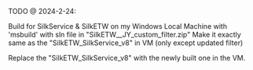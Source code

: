 TODO @ 2024-2-24: 

Build for SilkService & SilkETW on my Windows Local Machine
with 'msbuild' with sln file in "SilkETW__JY_custom_filter.zip" 
Make it exactly same as the "SilkETW_SilkService_v8" in VM (only except updated filter)

Replace the "SilkETW_SilkService_v8" with the 
newly built one in the VM.
